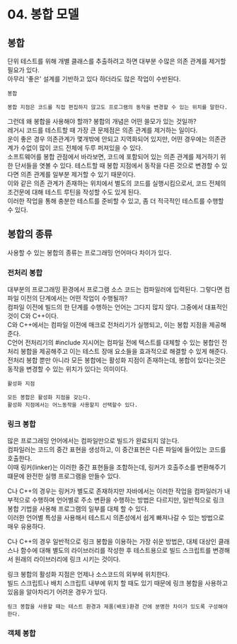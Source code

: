 # 04. 봉합 모델
## 봉합
단위 테스트를 위해 개별 클래스를 추출하려고 하면 대부분 수많은 의존 관계를 제거할 필요가 있다.  
아무리 '좋은' 설계를 기반하고 있다 하더라도 많은 작업이 수반된다.  
```
봉합

봉합 지점은 코드를 직접 편집하지 않고도 프로그램의 동작을 변경할 수 있는 위치를 말한다.
```

그런데 왜 봉합을 사용해야 할까? 봉합의 개념은 어떤 쓸모가 있는 것일까?  
레거시 코드를 테스트할 때 가장 큰 문제점은 의존 관계를 제거하는 일이다.  
운이 좋은 경우 의존관계가 몇개밖에 안되고 지역화되어 있지만, 어떤 경우에는 의존관계가 수없이 많이 코드 전체에 두루 퍼져있을 수 있다.  
소프트웨어를 봉합 관점에서 바라보면, 코드에 포함되어 있는 의존 관계를 제거하기 위한 단서들을 엿볼 수 있다.
테스트할 때 봉합 지점에서 동작을 다른 것으로 변경할 수 있다면 의존 관계를 일부분 제거할 수 있기 때문이다.  
이와 같은 의존 관계가 존재하는 위치에서 별도의 코드를 실행시킴으로서, 코드 전체의 조건문에 대해 테스트 루틴을 작성할 수도 있게 된다.  
이러한 작업을 통해 충분한 테스트를 준비할 수 있고, 좀 더 적극적인 테스트를 수행할 수 있다.

## 봉합의 종류
사용할 수 있는 봉합의 종류는 프로그래밍 언어마다 차이가 있다.

### 전처리 봉합
대부분의 프로그래밍 환경에서 프로그램 소스 코드는 컴파일러에 입력된다. 그렇다면 컴파일 이전의 단계에서는 어떤 작업이 수행될까?  
컴파일 이전에 빌드의 한 단계를 수행하는 언어는 그다지 많지 않다. 그중에서 대표적인 것이 C와 C++이다.  
C와 C++에서는 컴파일 이전에 매크로 전처리기가 실행되고, 이는 봉합 지점을 제공해 준다.  
C언어 전처리기의 #include 지시어는 컴파일 전에 텍스트를 대체할 수 있는 봉합인 전처리 봉합을 제공해주고 이는 테스트 장애 요소들을 효과적으로 해결할 수 있게 해준다.  
전처리 봉합 뿐만 아니라 모든 봉합에는 활성화 지점이 존재하는데, 봉합이 있다는것은 동작을 변경할 수 있는 위치가 있다는 의미이다.
```
활성화 지점

모든 봉합은 활성화 지점을 갖는다.
활성화 지점에서는 어느동작을 사용할지 선택할수 있다.
```

### 링크 봉합
많은 프로그래밍 언어에서는 컴파일만으로 빌드가 완료되지 않는다.  
컴파일러는 코드의 중간 표현을 생성하고, 이 중간표현은 다른 파일에 들어있는 코드를 호출한다.  
이때 링커(linker)는 이러한 중간 표현들을 조합하는데, 링커가 호출주소를 변환해주기 떄문에 완전한 실행 프로그램을 만들수 있다.

C나 C++의 경우는 링커가 별도로 존재하지만 자바에서는 이러한 작업을 컴파일러가 내부적으로 수행하며 언어별로 주소 변환을 수행하는 방법은 다르지만, 일반적으로 링크 봉합 기법을 사용해 프로그램의 일부를 대체 할 수 있다.  
이러한 언어별 특성을 사용해서 테스트시 의존성에서 쉽게 빠져나갈 수 있는 방법으로 매우 유용하다.  

C나 C++의 경우 일반적으로 링크 봉합을 이용하는 가장 쉬운 방법은, 대체 대상인 클래스나 함수에 대해 별도의 라이브러리를 작성한 후 테스트용으로 빌드 스크립트를 변경해서 원래의 라이브러리에 링크 시키는 것이다.  

링크 봉합의 활성화 지점은 언제나 소스코드의 외부에 위치한다.  
빌드 스크립트나 배치 스크립트 내부에 위치 할 때도 있기 때문에 링크 봉합을 사용하고 있음을 알아차리기 어려운 경우가 있다.
```
링크 봉합을 사용할 때는 테스트 환경과 제품(배포)환경 간에 분명한 차이가 있도록 구성해야 한다.
```


### 객체 봉합

